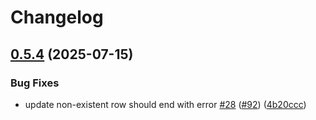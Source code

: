 # Changelog

## [0.5.4](https://github.com/camaeel/example-app/compare/v0.5.3...v0.5.4) (2025-07-15)


### Bug Fixes

* update non-existent row should end with error [#28](https://github.com/camaeel/example-app/issues/28) ([#92](https://github.com/camaeel/example-app/issues/92)) ([4b20ccc](https://github.com/camaeel/example-app/commit/4b20cccfdfb4fec7c160949bc576d05d23af0a66))
